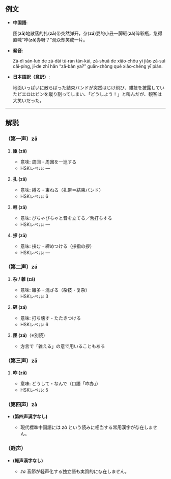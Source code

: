 ## 例文

* **中国語**:

  匝(**zā**)地散落的扎(**zā**)带突然弹开，杂(**zá**)耍的小丑一脚砸(**zá**)碎彩瓶，急得直喊“咋(**zǎ**)办呀？”观众却笑成一片。

* **発音**:

  Zā‑dì sàn‑luò de zā‑dài tū‑rán tán‑kāi, zá‑shuǎ de xiǎo‑chǒu yī jiǎo zá‑suì cǎi‑píng, jí‑de zhí hǎn “zǎ‑bàn ya?” guān‑zhòng què xiào‑chéng yī piàn.

* **日本語訳（意訳）**:

  地面いっぱいに散らばった結束バンドが突然はじけ飛び、雑技を披露していたピエロはビンを蹴り割ってしまい、「どうしよう！」と叫んだが、観客は大笑いだった。

---

## 解説

### （第一声）zā

1. **匝 (zā)**

   * 意味: 周回・周囲を一巡する
   * HSKレベル: ―
2. **扎 (zā)**

   * 意味: 縛る・束ねる（扎带＝結束バンド）
   * HSKレベル: 6
3. **咂 (zā)**

   * 意味: ぴちゃぴちゃと音を立てる／舌打ちする
   * HSKレベル: ―
4. **拶 (zā)**

   * 意味: 挟む・締めつける（拶指の拶）
   * HSKレベル: ―

### （第二声）zá

1. **杂 / 雜 (zá)**

   * 意味: 雑多・混ざる（杂技・复杂）
   * HSKレベル: 3
2. **砸 (zá)**

   * 意味: 打ち壊す・たたきつける
   * HSKレベル: 6
3. **匝 (zá)**（※別読）

   * 方言で「雑える」の意で用いることもある

### （第三声）zǎ

1. **咋 (zǎ)**

   * 意味: どうして・なんで（口語「咋办」）
   * HSKレベル: 5

### （第四声）zà

* **(第四声漢字なし)**

  * 現代標準中国語には *zà* という読みに相当する常用漢字が存在しません。

### （軽声）

* **(軽声漢字なし)**

  * *za* 音節が軽声化する独立語も実質的に存在しません。
